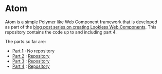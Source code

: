 # Atom

Atom is a simple Polymer like Web Component framework that is developed as part of the [blog post series on creating Lookless Web Components](http://paulmason.co.za/2017/03/18/lookless-web-components-1/). This repository contains the code up to and including part 4.

The parts so far are:

- [Part 1](http://paulmason.co.za/2017/03/18/lookless-web-components-1/) : No repository
- [Part 2](http://paulmason.co.za/2017/03/18/lookless-web-components-2/) : [Repository](https://github.com/phm-atom/atom-2)
- [Part 3](http://paulmason.co.za/2017/03/19/lookless-web-components-3/) : [Repository](https://github.com/phm-atom/atom-3)
- [Part 4](http://paulmason.co.za/2017/03/19/lookless-web-components-4/) : [Repository](https://github.com/phm-atom/atom-4)
